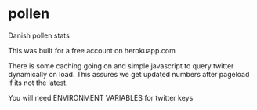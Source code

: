 # pollen
Danish pollen stats

This was built for a free account on herokuapp.com

There is some caching going on and simple javascript to query twitter dynamically on load. 
This assures we get updated numbers after pageload if its not the latest.

You will need ENVIRONMENT VARIABLES for twitter keys
